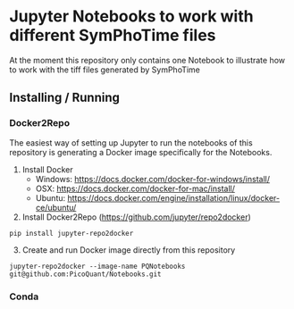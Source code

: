 # Jupyter Notebooks to work with different SymPhoTime files

At the moment this repository only contains one Notebook to illustrate how to work with the tiff files generated by SymPhoTime

## Installing / Running

### Docker2Repo
The easiest way of setting up Jupyter to run the notebooks of this repository is generating a Docker image specifically for the Notebooks.

 1. Install Docker
    * Windows: https://docs.docker.com/docker-for-windows/install/
    * OSX: https://docs.docker.com/docker-for-mac/install/
    * Ubuntu: https://docs.docker.com/engine/installation/linux/docker-ce/ubuntu/
 2. Install Docker2Repo (https://github.com/jupyter/repo2docker)
   
   ```pip install jupyter-repo2docker```

 3. Create and run Docker image directly from this repository
 
   ```jupyter-repo2docker --image-name PQNotebooks git@github.com:PicoQuant/Notebooks.git```
 
### Conda
